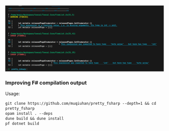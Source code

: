 ![./.github/demo.png](./.github/demo.png)

### Improving F# compilation output

Usage:

```
git clone https://github.com/muqiuhan/pretty_fsharp --depth=1 && cd pretty_fsharp
opam install . --deps
dune build && dune install
pf dotnet build
```